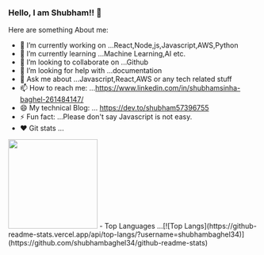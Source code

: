 ### Hello, I am Shubham!! 👋



Here are something About me:

- 🔭 I’m currently working on ...React,Node,js,Javascript,AWS,Python
- 🌱 I’m currently learning ...Machine Learning,AI etc.
- 👯 I’m looking to collaborate on ...Github
- 🤔 I’m looking for help with ...documentation 
- 💬 Ask me about ...Javascript,React,AWS or any tech related stuff
- 📫 How to reach me: ...https://www.linkedin.com/in/shubhamsinha-baghel-261484147/            
- 😄 My technical Blog: ... https://dev.to/shubham57396755
- ⚡ Fun fact: ...Please don't say Javascript is not easy.
- ❤️ Git stats ...
<img height="180em" src="https://github-readme-stats.vercel.app/api?username=shubhambaghel34&show_icons=true&hide_border=true&&count_private=true&include_all_commits=true" />
- Top Languages ...[![Top Langs](https://github-readme-stats.vercel.app/api/top-langs/?username=shubhambaghel34)](https://github.com/shubhambaghel34/github-readme-stats)

 
